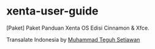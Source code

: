 # xenta-user-guide
[Paket] Paket Panduan Xenta OS Edisi Cinnamon &amp; Xfce.  

Transalate Indonesia by [Muhammad Teguh Setiawan](https://github.com/MTBlog)  
